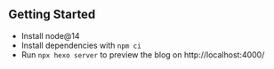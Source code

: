 ## Getting Started

- Install node@14
- Install dependencies with `npm ci`
- Run `npx hexo server` to preview the blog on http://localhost:4000/
